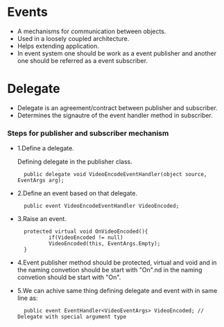 # Events
- A mechanisms for communication between objects.
- Used in a loosely coupled architecture.
- Helps extending application.
- In event system one should be work as a event publisher and another one should be referred as a event subscriber.

# Delegate

- Delegate is an agreement/contract between publisher and subscriber.
- Determines the signautre of the event handler method in subscriber.

### Steps for publisher and subscriber mechanism

- 1.Define a delegate.

     Defining delegate in the publisher class.<br>

        public delegate void VideoEncodeEventHandler(object source, EventArgs arg);
        
- 2.Define an event based on that delegate.<br>

        public event VideoEncodeEventHandler VideoEncoded;
        
- 3.Raise an event.<br>

        protected virtual void OnVideoEncoded(){
                if(VideoEncoded != null) 
                VideoEncoded(this, EventArgs.Empty);
        }
        
- 4.Event publisher method should be protected, virtual and void and in the naming convetion should be start with "On".nd in the naming convetion should be start with "On".

- 5.We can achive same thing defining delegate and event with in same line as:<br>

        public event EventHandler<VideoEventArgs> VideoEncoded; // Delegate with special argument type